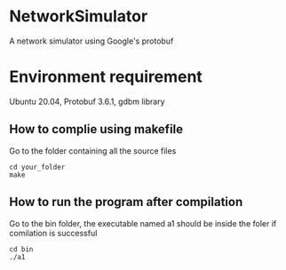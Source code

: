 # NetworkSimulator
A network simulator using Google's protobuf

# Environment requirement 
Ubuntu 20.04, Protobuf 3.6.1, gdbm library

## How to complie using makefile
Go to the folder containing all the source files 
```
cd your_folder
make 
```

## How to run the program after compilation 
Go to the bin folder, the executable named a1 should be inside the foler if comilation is successful 
```
cd bin
./a1
```
